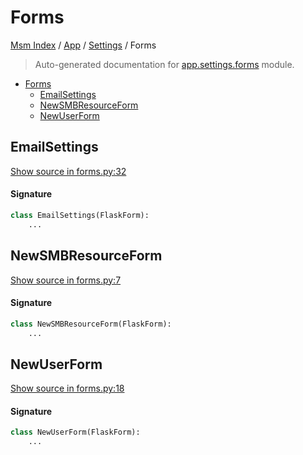 # Forms

[Msm Index](../../README.md#msm-index) /
[App](../index.md#app) /
[Settings](./index.md#settings) /
Forms

> Auto-generated documentation for [app.settings.forms](https://github.com/HolgerGraef/MSM/blob/main/app/settings/forms.py) module.

- [Forms](#forms)
  - [EmailSettings](#emailsettings)
  - [NewSMBResourceForm](#newsmbresourceform)
  - [NewUserForm](#newuserform)

## EmailSettings

[Show source in forms.py:32](https://github.com/HolgerGraef/MSM/blob/main/app/settings/forms.py#L32)

#### Signature

```python
class EmailSettings(FlaskForm):
    ...
```



## NewSMBResourceForm

[Show source in forms.py:7](https://github.com/HolgerGraef/MSM/blob/main/app/settings/forms.py#L7)

#### Signature

```python
class NewSMBResourceForm(FlaskForm):
    ...
```



## NewUserForm

[Show source in forms.py:18](https://github.com/HolgerGraef/MSM/blob/main/app/settings/forms.py#L18)

#### Signature

```python
class NewUserForm(FlaskForm):
    ...
```


